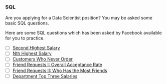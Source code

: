 ### SQL
Are you applying for a Data Scientist position? You may be asked some basic SQL questions.

Here are some SQL questions which has been asked by Facebook available for you to practice.

- [ ] [Second Highest Salary]()
- [ ] [Nth Highest Salary]()
- [ ] [Customers Who Never Order]()
- [ ] [Friend Requests I: Overall Acceptance Rate]()
- [ ] [Friend Requests II: Who Has the Most Friends]()
- [ ] [Department Top Three Salaries]()